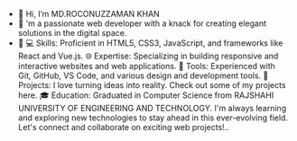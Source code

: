 - 👋 Hi, I’m MD.ROCONUZZAMAN KHAN
- 👀 'm a passionate web developer with a knack for creating elegant solutions in the digital space. 
- 🌱 💻 Skills: Proficient in HTML5, CSS3, JavaScript, and frameworks like React and Vue.js.
🌐 Expertise: Specializing in building responsive and interactive websites and web applications.
🔧 Tools: Experienced with Git, GitHub, VS Code, and various design and development tools.
🚀 Projects: I love turning ideas into reality. Check out some of my projects here.
🎓 Education: Graduated in Computer Science from RAJSHAHI UNIVERSITY OF ENGINEERING AND TECHNOLOGY.
I'm always learning and exploring new technologies to stay ahead in this ever-evolving field. Let's connect and collaborate on exciting web projects!..

<!---
sofol093049/sofol093049 is a ✨ special ✨ repository because its `README.md` (this file) appears on your GitHub profile.
You can click the Preview link to take a look at your changes.
--->

